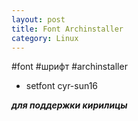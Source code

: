 ```yaml
---
layout: post
title: Font Archinstaller
category: Linux
---
```


#font #шрифт #archinstaller

- setfont cyr-sun16 

***для поддержки кирилицы***
